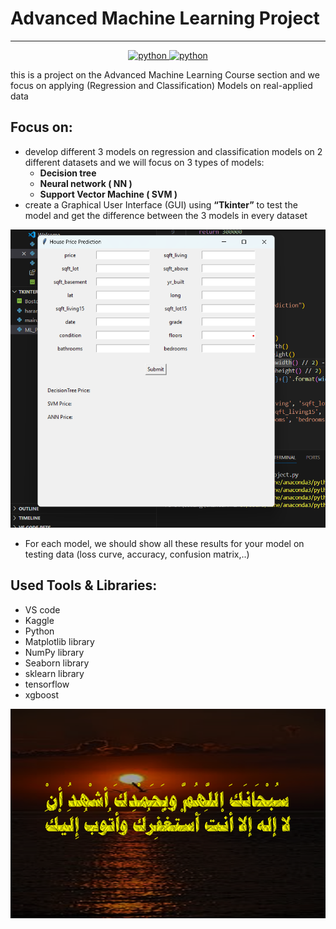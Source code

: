 # Advanced Machine Learning Project
--------------------------------------------
<p align="center">
 <a href="https://www.python.org/" target="_blank" rel="noreferrer"> <img src="https://www.vectorlogo.zone/logos/python/python-icon.svg" alt="python" width="40" height="40"/> </a><a href="https://www.python.org/" target="_blank" rel="noreferrer"> <img src="https://www.vectorlogo.zone/logos/python/python-icon.svg" alt="python" width="40" height="40"/> </a>
</p>
this is a project on the Advanced Machine Learning Course section and we focus on applying (Regression and  Classification) Models on real-applied data 

## Focus on:

- develop different 3 models on regression and classification models on 2 different datasets and we will focus on 3 types of models:
    - **Decision tree**
    - **Neural network ( NN )**
    - **Support Vector Machine ( SVM )**
- create a Graphical User Interface (GUI) using **“Tkinter”** to test the model and get the difference between the 3 models in every dataset

![Untitled](data/Untitled.png)

- For each model, we should show all these results for your model on testing data (loss curve, accuracy, confusion matrix,..)

## Used Tools & Libraries:

- VS code
- Kaggle
- Python
- Matplotlib library
- NumPy library
- Seaborn library
- sklearn library
- tensorflow
- xgboost

![41f05b9a516c6bb1d42a75e1eba940dc.webp](data/41f05b9a516c6bb1d42a75e1eba940dc.webp)
